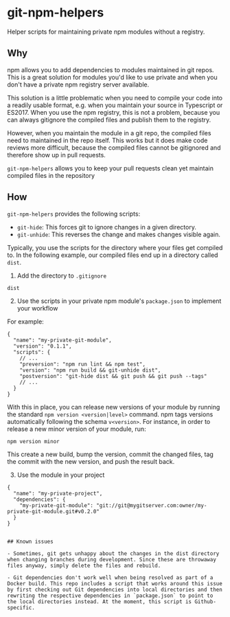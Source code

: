 # git-npm-helpers

Helper scripts for maintaining private npm modules without a registry.

## Why

npm allows you to add dependencies to modules maintained in git repos. This is a great solution for modules you'd like to use private and when you don't have a private npm registry server available.

This solution is a little problematic when you need to compile your code into a readily usable format, e.g. when you maintain your source in Typescript or ES2017. When you use the npm registry, this is not a problem, because you can always gitignore the compiled files and publish them to the registry.

However, when you maintain the module in a git repo, the compiled files need to maintained in the repo itself. This works but it does make code reviews more difficult, because the compiled files cannot be gitignored and therefore show up in pull requests.

`git-npm-helpers` allows you to keep your pull requests clean yet maintain compiled files in the repository

## How

`git-npm-helpers` provides the following scripts:

- `git-hide`: This forces git to ignore changes in a given directory.
- `git-unhide`: This reverses the change and makes changes visible again.

Typically, you use the scripts for the directory where your files get compiled to. In the following example, our compiled files end up in a directory called `dist`.

1. Add the directory to `.gitignore`

```
dist
```

2. Use the scripts in your private npm module's `package.json` to implement your workflow

For example:

```
{
  "name": "my-private-git-module",
  "version": "0.1.1",
  "scripts": {
    // ...
    "preversion": "npm run lint && npm test",
    "version": "npm run build && git-unhide dist",
    "postversion": "git-hide dist && git push && git push --tags"
    // ...
  }
}
```

With this in place, you can release new versions of your module by running the standard `npm version <version|level>` command. npm tags versions automatically following the schema `v<version>`. For instance, in order to release a new minor version of your module, run:

```
npm version minor
```

This create a new build, bump the version, commit the changed files, tag the commit with the new version, and push the result back.

3. Use the module in your project

```
{
  "name": "my-private-project",
  "dependencies": {
    "my-private-git-module": "git://git@mygitserver.com:owner/my-private-git-module.git#v0.2.0"
  }
}


## Known issues

- Sometimes, git gets unhappy about the changes in the dist directory when changing branches during development. Since these are throwaway files anyway, simply delete the files and rebuild.

- Git dependencies don't work well when being resolved as part of a Docker build. This repo includes a script that works around this issue by first checking out Git dependencies into local directories and then rewriting the respective dependencies in `package.json` to point to the local directories instead. At the moment, this script is Github-specific.

